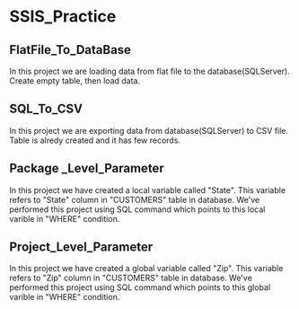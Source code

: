 # SSIS_Practice
## FlatFile_To_DataBase
In this project we are loading data from flat file to the database(SQLServer).
Create empty table, then load data.

## SQL_To_CSV
In this project we are exporting data from database(SQLServer) to CSV file.
Table is alredy created and it has few records.

## Package _Level_Parameter
In this project we have created a local variable called "State".
This variable refers to "State" column in "CUSTOMERS" table in database.
We've performed this project using SQL command which points to this local varible in "WHERE" condition.

## Project_Level_Parameter
In this project we have created a global variable called "Zip".
This variable refers to "Zip" column in "CUSTOMERS" table in database.
We've performed this project using SQL command which points to this global varible in "WHERE" condition.